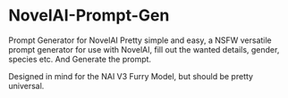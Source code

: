 # NovelAI-Prompt-Gen
Prompt Generator for NovelAI
Pretty simple and easy, a NSFW versatile prompt generator for use with NovelAI, fill out the wanted details, gender, species etc. And Generate the prompt.

Designed in mind for the NAI V3 Furry Model, but should be pretty universal.
